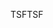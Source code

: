 <span data-ttu-id="c6315-101">TSF</span><span class="sxs-lookup"><span data-stu-id="c6315-101">TSF</span></span>
